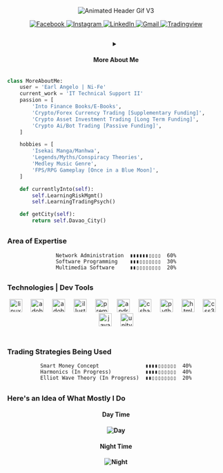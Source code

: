 <div align="center">

![Animated Header Gif V3](https://github.com/dumaganearl/dumaganearl/assets/149300528/acd43258-613d-4e83-9f9d-2a56ca6e4110)

</div>

<div align="center">
<p align="center">
  <a href="https://www.facebook.com/llEarlzll" target="_blank">
    <img src="https://img.shields.io/badge/facebook-%231877F2.svg?&style=for-the-badge&logo=facebook&logoColor=white&color=071A2C" alt="Facebook"/>
  </a>
   <a href="https://instagram.com/dumaganearl" target="_blank">
    <img src="https://img.shields.io/badge/instagram-%23E4405F.svg?&style=for-the-badge&logo=instagram&logoColor=white&color=071A2C" alt="Instagram"/>
  </a>
  <!-- <a href="https://twitter.com/dumaganearl" target="_blank">
    <img src="https://img.shields.io/badge/twitter-%231DA1F2.svg?&style=for-the-badge&logo=twitter&logoColor=white&color=071A2C" alt="Twitter"/> -->
  </a>
  <!-- <a href="https://www.linkedin.com/in/iolardemartini" target="_blank"> -->
  <a href="https://imgur.com/McIIFLM" target="_blank">
    <img src="https://img.shields.io/badge/linkedin-%230077B5.svg?&style=for-the-badge&logo=linkedin&logoColor=white&color=071A2C" alt="LinkedIn"/>
  </a>
  <a href="https://drive.google.com/file/d/1VAh4MiZ2Rs7exS_f0Q1TN_y_3KzV7ojR/view?usp=sharing"_blank">
    <img src="https://img.shields.io/badge/gmail-%230077B5.svg?&style=for-the-badge&logo=gmail&logoColor=white&color=071A2C" alt="Gmail"/>
  </a>
  <a href="https://imgur.com/McIIFLM" target="_blank">
    <img src="https://img.shields.io/badge/Tradingview-4c4552.svg?&style=for-the-badge&logo=terraform&logoColor=white&color=071A2C" alt="Tradingview"/>
  </a>
  </a>

</div>

## 

<div align="center">
<details>
<summary> <h4> More About Me <h4/> </summary>
</div>

<!--
```python
class MoreAboutMe:
    user = 'Earl Angelo'
    personality_type = 'INFJ??'
 ```
 -->
<!-- # Multiple sources of reference link are shown below. -->

<!--
<div align="center">
<p align="center">
  <a href="https://imgur.com/a/KTXy9M2" target="_blank">
    <img src="https://img.shields.io/badge/idrlabs.com-%230077B5.svg?&style=for-the-badge&logo=github&logoColor=white&color=071A2C" alt="Github"/>
  </a>
  <a href="https://imgur.com/a/0ZdXwcy" target="_blank">
    <img src="https://img.shields.io/badge/humanmetrics.com-%230077B5.svg?&style=for-the-badge&logo=github&logoColor=white&color=071A2C" alt="Github"/>	  
  </a>
  <a href="https://imgur.com/a/KPB47rJ" target="_blank">
    <img src="https://img.shields.io/badge/16personalities.com-%230077B5.svg?&style=for-the-badge&logo=github&logoColor=white&color=071A2C" alt="Github"/>
  </a>
    <a href="https://imgur.com/a/PMtHkmv" target="_blank">
    <img src="https://img.shields.io/badge/jupiter34appspot.com-%230077B5.svg?&style=for-the-badge&logo=github&logoColor=white&color=071A2C" alt="Github"/>
  </a>
  <a href="https://imgur.com/a/x2CfZQc" target="_blank">
    <img src="https://img.shields.io/badge/keys2cognition.com-%230077B5.svg?&style=for-the-badge&logo=github&logoColor=white&color=071A2C" alt="Github"/>
  </a>
  <a href="https://imgur.com/a/9k1N6de" target="_blank">
    <img src="https://img.shields.io/badge/personalitymax.com-%230077B5.svg?&style=for-the-badge&logo=github&logoColor=white&color=071A2C" alt="Github"/>
  </a>
  </a>

</div>
-->

<!--
```python
# Realtime RPm would be 100% much better! :p 
 ```
 -->

```python
class MoreAboutMe:
    user = 'Earl Angelo | Ni-Fe'
    current_work = 'IT Technical Support II'
    passion = [
        'Into Finance Books/E-Books',
        'Crypto/Forex Currency Trading [Supplementary Funding]',
        'Crypto Asset Investment Trading [Long Term Funding]',
        'Crypto Ai/Bot Trading [Passive Funding]',  
    ]

    hobbies = [
        'Isekai Manga/Manhwa',
        'Legends/Myths/Conspiracy Theories',
        'Medley Music Genre',
        'FPS/RPG Gameplay [Once in a Blue Moon]',  
    ]

    def currentlyInto(self):
        self.LearningRiskMgmt()
        self.LearningTradingPsych()

    def getCity(self):
        return self.Davao_City()
 ```

</details>

## <h3> Area of Expertise </h3>

<div align="center">

```text                                      
Network Administration  ▮▮▮▮▮▮▯▯▯▯  60%
Software Programming    ▮▮▮▯▯▯▯▯▯▯  30%
Multimedia Software     ▮▮▯▯▯▯▯▯▯▯  20%
```

</div>

## <h3> Technologies | Dev Tools </h3>

<div align="center">
  <img src="https://img.shields.io/badge/Linux-FCC624?logo=linux&logoColor=black&style=for-the-badge" height="30" alt="linux logo"  />
  <img width="12" />
  <img src="https://img.shields.io/badge/Adobe Photoshop-31A8FF?logo=adobephotoshop&logoColor=black&style=for-the-badge" height="30" alt="adobephotoshop logo"  />
  <img width="12" />
  <img src="https://img.shields.io/badge/Adobe After Effects-9999FF?logo=adobeaftereffects&logoColor=black&style=for-the-badge" height="30" alt="adobeaftereffects logo"  />
  <img width="12" />
  <img src="https://img.shields.io/badge/Adobe Illustrator-FF9A00?logo=adobeillustrator&logoColor=black&style=for-the-badge" height="30" alt="illustrator logo"  />
  <img width="12" />
  <img src="https://img.shields.io/badge/Adobe Premiere Pro-9999FF?logo=adobepremierepro&logoColor=black&style=for-the-badge" height="30" alt="premierepro logo"  />
  <img width="12" />
  <img src="https://img.shields.io/badge/Android Studio-3DDC84?logo=androidstudio&logoColor=black&style=for-the-badge" height="30" alt="androidstudio logo"  />
  <img width="12" />
  <img src="https://img.shields.io/badge/C Sharp-239120?logo=csharp&logoColor=white&style=for-the-badge" height="30" alt="csharp logo"  />
  <img width="12" />
  <!-- <img src="https://img.shields.io/badge/PHP-777BB4?logo=php&logoColor=black&style=for-the-badge" height="30" alt="php logo"  />
  <img width="12" /> -->
  <img src="https://img.shields.io/badge/Python-3776AB?logo=python&logoColor=white&style=for-the-badge" height="30" alt="python logo"  />
  <img width="12" />
  <img src="https://img.shields.io/badge/HTML5-E34F26?logo=html5&logoColor=white&style=for-the-badge" height="30" alt="html5 logo"  />
  <img width="12" />
  <img src="https://img.shields.io/badge/CSS3-1572B6?logo=css3&logoColor=white&style=for-the-badge" height="30" alt="css3 logo"  />
  <img width="12" />
  <img src="https://img.shields.io/badge/JavaScript-F7DF1E?logo=javascript&logoColor=black&style=for-the-badge" height="30" alt="javascript logo"  />
  <img width="12" />
  <img src="https://img.shields.io/badge/Unity-FFFFFF?logo=unity&logoColor=black&style=for-the-badge" height="30" alt="unity logo"  />
</div>

</br>

## <h3> Trading Strategies Being Used </h3>

<div align="center">

```                                      
Smart Money Concept               ▮▮▮▮▯▯▯▯▯▯  40%
Harmonics (In Progress)           ▮▮▮▮▯▯▯▯▯▯  40%
Elliot Wave Theory (In Progress)  ▮▮▯▯▯▯▯▯▯▯  20%
```

</div>

## <h3> Here's an Idea of What Mostly I Do </h3> 

<div align="center"> 

<h4> Day Time <h4/>
	
![Day](https://github.com/dumaganearl/dumaganearl/assets/149300528/d24f7527-fe06-4a23-9e5b-3ae373d38eef)

</div>

<div align="center"> 

<h4> Night Time <h4/>

![Night](https://github.com/dumaganearl/dumaganearl/assets/149300528/5265f62d-7468-4887-a430-4a035600daf9)

</div>
</br>



